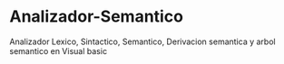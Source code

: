 # Analizador-Semantico
Analizador Lexico, Sintactico, Semantico, Derivacion semantica y arbol semantico en Visual basic
